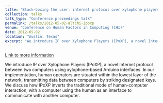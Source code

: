 ```yaml
---
title: "Black-boxing the user: internet protocol over xylophone players (IPoXP)"
collection: talks
talk_type: "Conference proceedings talk"
permalink: /talks/2012-05-02-altchi-ipoxp
venue: "Conference on Human Factors in Computing (CHI)"
date: 2012-05-02
location: "Austin, Texas"
excerpt: "We introduce IP over Xylophone Players (IPoXP), a novel Internet protocol between two computers using xylophone-based Arduino interfaces"
---
```


<a href='http://stuartgeiger.com/ipoxp.pdf'>Link to more information</a>

We introduce IP over Xylophone Players (IPoXP), a novel Internet protocol between two computers using xylophone-based Arduino interfaces. In our implementation, human operators are situated within the lowest layer of the network, transmitting data between computers by striking designated keys. We discuss how IPoXP inverts the traditional mode of human-computer interaction, with a computer using the human as an interface to communicate with another computer.
